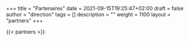 +++
title       = "Partenaires"
date        = 2021-09-15T19:25:47+02:00
draft       = false
author      = "direction"
tags        = []
description = ""
weight      = 1100
layout      = "partners"
+++

{{< partners >}}

